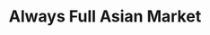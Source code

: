 ---
title: "Always Full Asian Market"
url: /south-burlington/always-full-asian-market/
shop: supermarket
---